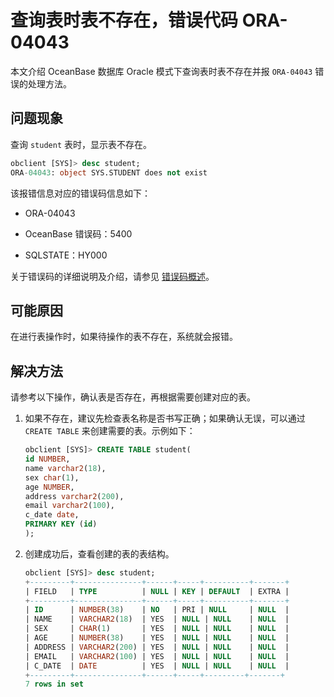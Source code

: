 # 查询表时表不存在，错误代码 ORA-04043

本文介绍 OceanBase 数据库 Oracle 模式下查询表时表不存在并报 `ORA-04043` 错误的处理方法。

## 问题现象

查询 `student` 表时，显示表不存在。

```sql
obclient [SYS]> desc student;
ORA-04043: object SYS.STUDENT does not exist
```

该报错信息对应的错误码信息如下：

* ORA-04043

* OceanBase 错误码：5400

* SQLSTATE：HY000

关于错误码的详细说明及介绍，请参见 [错误码概述](../../../7.reference/5.system-reference/7.error-code-for-oracle/1.use-error-information.md)。

## 可能原因

在进行表操作时，如果待操作的表不存在，系统就会报错。

## 解决方法

请参考以下操作，确认表是否存在，再根据需要创建对应的表。

1. 如果不存在，建议先检查表名称是否书写正确；如果确认无误，可以通过 `CREATE TABLE` 来创建需要的表。示例如下：

   ```sql
   obclient [SYS]> CREATE TABLE student(
   id NUMBER,
   name varchar2(18),
   sex char(1),
   age NUMBER,
   address varchar2(200),
   email varchar2(100),
   c_date date,
   PRIMARY KEY (id)
   );
   ```

2. 创建成功后，查看创建的表的表结构。

   ```sql
   obclient [SYS]> desc student;
   +---------+---------------+------+-----+----------+-------+
   | FIELD   | TYPE          | NULL | KEY | DEFAULT  | EXTRA |
   +---------+---------------+------+-----+----------+-------+
   | ID      | NUMBER(38)    | NO   | PRI | NULL     | NULL  |
   | NAME    | VARCHAR2(18)  | YES  | NULL | NULL    | NULL  |
   | SEX     | CHAR(1)       | YES  | NULL | NULL    | NULL  |
   | AGE     | NUMBER(38)    | YES  | NULL | NULL    | NULL  |
   | ADDRESS | VARCHAR2(200) | YES  | NULL | NULL    | NULL  |
   | EMAIL   | VARCHAR2(100) | YES  | NULL | NULL    | NULL  |
   | C_DATE  | DATE          | YES  | NULL | NULL    | NULL  |
   +---------+---------------+------+-----+---------+-------+
   7 rows in set
   ```
